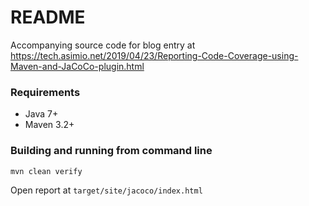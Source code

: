 # README # 
  
 
  
Accompanying source code for blog entry at https://tech.asimio.net/2019/04/23/Reporting-Code-Coverage-using-Maven-and-JaCoCo-plugin.html

### Requirements ###

* Java 7+
* Maven 3.2+

### Building and running from command line ###

```
mvn clean verify
```

Open report at `target/site/jacoco/index.html`



